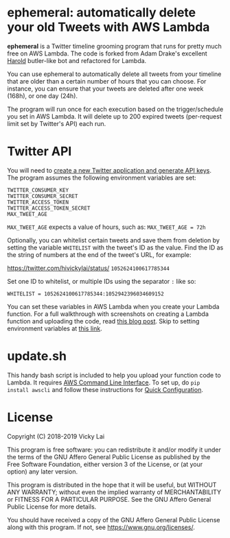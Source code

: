 # ephemeral: automatically delete your old Tweets with AWS Lambda

**ephemeral** is a Twitter timeline grooming program that runs for pretty much free on AWS Lambda. The code is forked from Adam Drake's excellent [Harold](https://github.com/adamdrake/harold) butler-like bot and refactored for Lambda.

You can use ephemeral to automatically delete all tweets from your timeline that are older than a certain number of hours that you can choose. For instance, you can ensure that your tweets are deleted after one week (168h), or one day (24h).

The program will run once for each execution based on the trigger/schedule you set in AWS Lambda. It will delete up to 200 expired tweets (per-request limit set by Twitter's API) each run.

# Twitter API

You will need to [create a new Twitter application and generate API keys](https://apps.twitter.com/). The program assumes the following environment variables are set:

```
TWITTER_CONSUMER_KEY
TWITTER_CONSUMER_SECRET
TWITTER_ACCESS_TOKEN
TWITTER_ACCESS_TOKEN_SECRET
MAX_TWEET_AGE
```

`MAX_TWEET_AGE` expects a value of hours, such as: `MAX_TWEET_AGE = 72h`

Optionally, you can whitelist certain tweets and save them from deletion by setting the variable `WHITELIST` with the tweet's ID as the value. Find the ID as the string of numbers at the end of the tweet's URL, for example:

https://twitter.com/hivickylai/status/ `1052624100617785344`

Set one ID to whitelist, or multiple IDs using the separator `:` like so:

```
WHITELIST = 1052624100617785344:1052942396034609152
```

You can set these variables in AWS Lambda when you create your Lambda function. For a full walkthrough with screenshots on creating a Lambda function and uploading the code, read [this blog post](https://vickylai.com/verbose/free-twitter-bot-aws-lambda/). Skip to setting environment variables at [this link](https://vickylai.com/verbose/free-twitter-bot-aws-lambda/#2-configure-your-function).

# update.sh

This handy bash script is included to help you upload your function code to Lambda. It requires [AWS Command Line Interface](https://aws.amazon.com/cli/). To set up, do `pip install awscli` and follow these instructions for [Quick Configuration](https://docs.aws.amazon.com/cli/latest/userguide/cli-chap-getting-started.html).

# License
Copyright (C) 2018-2019 Vicky Lai

This program is free software: you can redistribute it and/or modify
it under the terms of the GNU Affero General Public License as
published by the Free Software Foundation, either version 3 of the
License, or (at your option) any later version.

This program is distributed in the hope that it will be useful,
but WITHOUT ANY WARRANTY; without even the implied warranty of
MERCHANTABILITY or FITNESS FOR A PARTICULAR PURPOSE.  See the
GNU Affero General Public License for more details.

You should have received a copy of the GNU Affero General Public License
along with this program.  If not, see <https://www.gnu.org/licenses/>.
